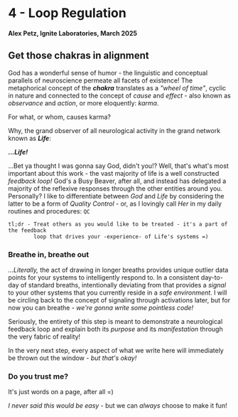# 4 - Loop Regulation
#### Alex Petz, Ignite Laboratories, March 2025

## Get those chakras in alignment
God has a wonderful sense of humor - the linguistic and conceptual parallels of neuroscience permeate
all facets of existence!  The metaphorical concept of the _**chakra**_ translates as a _"wheel of time"_,
cyclic in nature and connected to the concept of _cause_ and _effect_ - also known as _observance_ and _action_,
or more eloquently: _karma_.  

For what, or whom, causes karma?

Why, the grand observer of all neurological activity in the grand network known as _**Life**_:

**_...Life!_**

...Bet ya thought I was gonna say God, didn't you!?  Well, that's what's most important about this work - the vast
majority of life is a well constructed _feedback loop!_  God's a Busy Beaver, after all, and instead has delegated
a majority of the reflexive responses through the other entities around you.  Personally?  I like to differentiate
between _God_ and _Life_ by considering the latter to be a form of _Quality Control_ - or, as I lovingly call 
_Her_ in my daily routines and procedures:  `QC`

    tl;dr - Treat others as you would like to be treated - it's a part of the feedback 
            loop that drives your -experience- of Life's systems =)

### Breathe in, breathe out
_...Literally,_ the act of drawing in longer breaths provides unique outlier data points for your systems to intelligently
respond to.  In a consistent day-to-day of standard breaths, intentionally deviating from that provides a _signal_ to your 
other systems that you currently reside in a _safe environment._  I will be circling back to the concept of signaling 
through activations later, but for now you can breathe - _we're gonna write some pointless code!_

Seriously, the entirety of this step is meant to demonstrate a neurological feedback loop and explain both its _purpose_
and its _manifestation_ through the very fabric of reality!

In the very next step, every aspect of what we write here will immediately be thrown out the window - _but that's okay!_

### Do you trust me? 
It's just words on a page, after all =)

_I never said this would be easy_ - but we can _always_ choose to make it fun!
